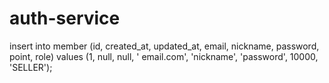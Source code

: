 # auth-service

insert into member (id, created_at, updated_at, email, nickname, password, point, role) values (1, null, null, '
email.com', 'nickname', 'password', 10000, 'SELLER');
